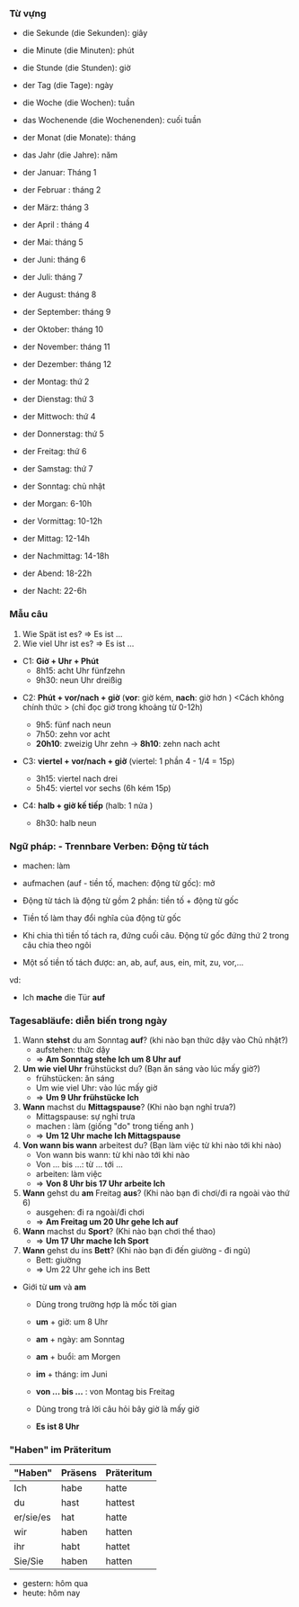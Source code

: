 ### Từ vựng 
- die Sekunde (die Sekunden): giây 
- die Minute (die Minuten): phút 
- die Stunde (die Stunden): giờ 
- der Tag (die Tage): ngày 
- die Woche (die Wochen): tuần 
- das Wochenende (die Wochenenden): cuối tuần 
- der Monat (die Monate): tháng
- das Jahr (die Jahre): năm 

- der Januar: Tháng 1
- der Februar : tháng 2
- der März: tháng 3
- der April : tháng 4
- der Mai: tháng 5
- der Juni: tháng 6
- der Juli: tháng 7
- der August: tháng 8
- der September: tháng 9
- der Oktober: tháng 10
- der November: tháng 11
- der Dezember: tháng 12

- der Montag: thứ 2
- der Dienstag: thứ 3
- der Mittwoch: thứ 4
- der Donnerstag: thứ 5
- der Freitag: thứ 6
- der Samstag: thứ 7
- der Sonntag: chủ nhật

- der Morgan: 6-10h
- der Vormittag: 10-12h
- der Mittag: 12-14h
- der Nachmittag: 14-18h
- der Abend: 18-22h
- der Nacht: 22-6h


### Mẫu câu 
1. Wie Spät ist es? => Es ist ...
2. Wie viel Uhr ist es? => Es ist ...

* C1: **Giờ + Uhr + Phút** 
	* 8h15: acht  Uhr fünfzehn
	* 9h30: neun Uhr dreißig

- C2: **Phút + vor/nach + giờ** (**vor**: giờ kém, **nach**: giờ hơn ) <Cách không chính thức > (chỉ đọc giờ trong khoảng từ 0-12h)
	- 9h5: fünf nach neun
	- 7h50: zehn vor acht
	- **20h10**: zweizig Uhr zehn -> **8h10**: zehn nach acht

- C3: **viertel + vor/nach + giờ** (viertel: 1 phần 4 - 1/4 = 15p)  
	- 3h15: viertel nach drei
	- 5h45: viertel vor sechs (6h kém 15p)

- C4: **halb + giờ kế tiếp** (halb: 1 nửa )
	-  8h30: halb neun 


### Ngữ pháp: - Trennbare Verben: Động từ tách 

- machen: làm 
- aufmachen (auf - tiền tố, machen: động từ gốc): mở 

- Động từ tách là động từ gồm 2 phần: tiền tố + động từ gốc 
- Tiền tố làm thay đổi nghĩa của động từ gốc 
- Khi chia thì tiền tố tách ra, đứng cuối câu. Động từ gốc đứng thứ 2 trong câu chia theo ngôi 

- Một số tiền tố tách được: an, ab, auf, aus, ein, mit, zu, vor,...

vd: 
- Ich **mache** die Tür **auf** 

### Tagesabläufe: diễn biến trong ngày
1. Wann **stehst** du am Sonntag **auf**? (khi nào bạn thức dậy vào Chủ nhật?)
	- aufstehen: thức dậy
	- => **Am Sonntag stehe Ich um 8 Uhr auf**
2. **Um wie viel Uhr** frühstückst du? (Bạn ăn sáng vào lúc mấy giờ?)
	- frühstücken: ăn sáng 
	- Um wie viel Uhr: vào lúc mấy giờ 
	- => **Um 9 Uhr frühstücke Ich**
3. **Wann** machst du **Mittagspause**? (Khi nào bạn nghỉ trưa?)
	- Mittagspause: sự nghỉ trưa
	- machen : làm (giống "do" trong tiếng anh )
	- => **Um 12 Uhr mache Ich Mittagspause** 
4. **Von wann bis wann** arbeitest du? (Bạn làm việc từ khi nào tới khi nào)
	- Von wann bis wann: từ khi nào tới khi nào 
	- Von ... bis ...: từ ... tới ...
	- arbeiten: làm việc 
	- => **Von 8 Uhr bis 17 Uhr arbeite Ich**
5. **Wann** gehst du **am** Freitag **aus**? (Khi nào bạn đi chơi/đi ra ngoài vào thứ 6)
	- ausgehen: đi ra ngoài/đi chơi
	- => **Am Freitag um 20 Uhr gehe Ich auf** 
6. **Wann** machst du **Sport**? (Khi nào bạn chơi thể thao)
	- => **Um 17 Uhr mache Ich Sport** 
7. **Wann** gehst du ins **Bett**? (Khi nào bạn đi đến giường - đi ngủ)
	- Bett: giường 
	- => Um 22 Uhr gehe ich ins Bett 


- Giới từ **um** và **am** 
	- Dùng trong trường hợp là mốc tời gian 
	- **um** + giờ: um 8 Uhr 
	
	- **am** + ngày: am Sonntag
	- **am** + buổi: am Morgen

	- **im** + tháng: im Juni
	- **von ... bis ...** : von Montag bis Freitag

	- Dùng trong trả lời câu hỏi bây giờ là mấy giờ 
	- **Es ist 8 Uhr**

### "Haben" im Präteritum

| "Haben"   | Präsens | Präteritum |
| --------- | ------- | ---------- |
| Ich       | habe    | hatte      |
| du        | hast    | hattest    |
| er/sie/es | hat     | hatte      |
| wir       | haben   | hatten     |
| ihr       | habt    | hattet     |
| Sie/Sie   | haben   | hatten     |

- gestern: hôm qua 
- heute: hôm nay 